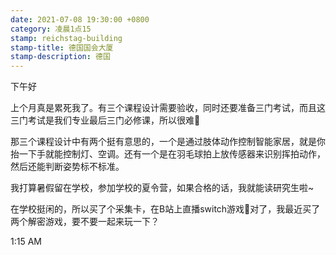 ```yaml
---
date: 2021-07-08 19:30:00 +0800
category: 凌晨1点15
stamp: reichstag-building
stamp-title: 德国国会大厦
stamp-description: 德国
---
```


<p>
下午好

上个月真是累死我了。有三个课程设计需要验收，同时还要准备三门考试，而且这三门考试是我们专业最后三门必修课，所以很难🥲

那三个课程设计中有两个挺有意思的，一个是通过肢体动作控制智能家居，就是你抬一下手就能控制灯、空调。还有一个是在羽毛球拍上放传感器来识别挥拍动作，然后还能判断姿势标不标准。

我打算暑假留在学校，参加学校的夏令营，如果合格的话，我就能读研究生啦~

在学校挺闲的，所以买了个采集卡，在B站上直播switch游戏🥳对了，我最近买了两个解密游戏，要不要一起来玩一下？



1:15 AM
</p>